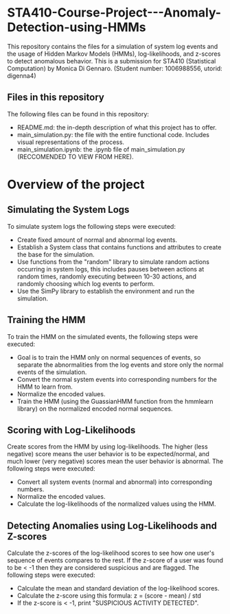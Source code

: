 # STA410-Course-Project---Anomaly-Detection-using-HMMs
This repository contains the files for a simulation of system log events and the usage of Hidden Markov Models (HMMs), log-likelihoods, and z-scores to detect anomalous behavior. This is a submission for STA410 (Statistical Computation) by Monica Di Gennaro. (Student number: 1006988556, utorid: digenna4)

## Files in this repository
The following files can be found in this repository:
- README.md: the in-depth description of what this project has to offer.
- main_simulation.py: the file with the entire functional code. Includes visual representations of the process.
- main_simulation.ipynb: the .ipynb file of main_simulation.py (RECCOMENDED TO VIEW FROM HERE).

# Overview of the project
## Simulating the System Logs
To simulate system logs the following steps were executed:
- Create fixed amount of normal and abnormal log events.
- Establish a System class that contains functions and attributes to create the base for the simulation.
- Use functions from the "random" library to simulate random actions occurring in system logs, this includes pauses between actions at random times, randomly executing between 10-30 actions, and randomly choosing which log events to perform.
- Use the SimPy library to establish the environment and run the simulation.

## Training the HMM
To train the HMM on the simulated events, the following steps were executed:
- Goal is to train the HMM only on normal sequences of events, so separate the abnormalities from the log events and store only the normal events of the simulation.
- Convert the normal system events into corresponding numbers for the HMM to learn from.
- Normalize the encoded values.
- Train the HMM (using the GuassianHMM function from the hmmlearn library) on the normalized encoded normal sequences.

## Scoring with Log-Likelihoods
Create scores from the HMM by using log-likelihoods. The higher (less negative) score means the user behavior is to be expected/normal, and much lower (very negative) scores mean the user behavior is abnormal. The following steps were executed:
- Convert all system events (normal and abnormal) into corresponding numbers.
- Normalize the encoded values.
- Calculate the log-likelihoods of the normalized values using the HMM.

## Detecting Anomalies using Log-Likelihoods and Z-scores
Calculate the z-scores of the log-likelihood scores to see how one user's sequence of events compares to the rest. If the z-score of a user was found to be < -1 then they are considered suspicious and are flagged. The following steps were executed:
- Calculate the mean and standard deviation of the log-likelihood scores.
- Calculate the z-score using this formula: z = (score - mean) / std
- If the z-score is < -1, print "SUSPICIOUS ACTIVITY DETECTED". 

  

